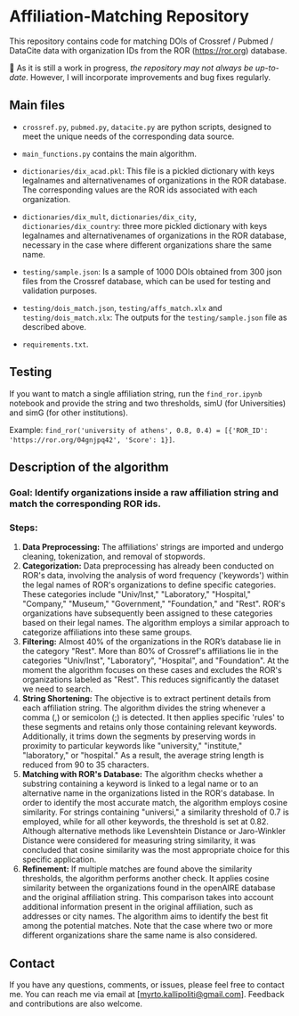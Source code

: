 # Affiliation-Matching Repository

This repository contains code for matching DOIs of Crossref / Pubmed / DataCite data with organization IDs from the ROR (https://ror.org) database.

🚀 As it is still a work in progress, *the repository may not always be up-to-date*. 
However, I will incorporate improvements and bug fixes regularly. 

## Main files

- `crossref.py`, `pubmed.py`, `datacite.py` are python scripts, designed to meet the unique needs of the corresponding data source.

- `main_functions.py` contains the main algorithm.

- `dictionaries/dix_acad.pkl`: This file is a pickled dictionary with keys legalnames and alternativenames of organizations in the ROR database. The corresponding values are the ROR ids associated with each organization.

- `dictionaries/dix_mult`, `dictionaries/dix_city`, `dictionaries/dix_country`: three more pickled dictionary with keys legalnames and alternativenames of organizations in the ROR database, necessary in the case where different organizations share the same name.
  
- `testing/sample.json`: Is a sample of 1000 DOIs obtained from 300 json files from the Crossref database, which can be used for testing and validation purposes.
  
- `testing/dois_match.json`, `testing/affs_match.xlx` and `testing/dois_match.xlx`: The outputs for the `testing/sample.json` file as described above.



- `requirements.txt`.


##  Testing

If you want to match a single affiliation string, run the `find_ror.ipynb` notebook and provide the string and two thresholds, simU (for Universities) and simG (for other institutions). 

Example: `find_ror('university of athens', 0.8, 0.4) = [{'ROR_ID': 'https://ror.org/04gnjpq42', 'Score': 1}]`.



## Description of the algorithm

### Goal: Identify organizations inside a raw affiliation string and match the corresponding ROR ids.

### Steps:

1. **Data Preprocessing:** The affiliations' strings are imported and undergo cleaning, tokenization, and removal of stopwords.
2. **Categorization:** Data preprocessing has already been conducted on ROR's data, involving the analysis of word frequency ('keywords') within the legal names of ROR's organizations to define specific categories. These categories include "Univ/Inst," "Laboratory," "Hospital," "Company," "Museum," "Government," "Foundation," and "Rest". ROR's organizations have subsequently been assigned to these categories based on their legal names. The algorithm employs a similar approach to categorize affiliations into these same groups.
4. **Filtering:** Almost 40\% of the organizations in the ROR’s database lie in the category "Rest". More than 80\% of Crossref's affiliations lie in the categories "Univ/Inst", "Laboratory", "Hospital", and "Foundation". At the moment the algorithm focuses on these cases and excludes the ROR's organizations labeled as "Rest". This reduces significantly the dataset we need to search.
5. **String Shortening:** The objective is to extract pertinent details from each affiliation string. The algorithm divides the string whenever a comma (,) or semicolon (;) is detected. It then applies specific 'rules' to these segments and retains only those containing relevant keywords. Additionally, it trims down the segments by preserving words in proximity to particular keywords like "university," "institute," "laboratory," or "hospital." As a result, the average string length is reduced from 90 to 35 characters.
6. **Matching with ROR's Database:** The algorithm checks whether a substring containing a keyword is linked to a legal name or to an alternative name in the organizations listed in the ROR's database. In order to identify the most accurate match, the algorithm employs cosine similarity. For strings containing "universi," a similarity threshold of 0.7 is employed, while for all other keywords, the threshold is set at 0.82. Although alternative methods like Levenshtein Distance or Jaro-Winkler Distance were considered for measuring string similarity, it was concluded that cosine similarity was the most appropriate choice for this specific application.
7. **Refinement:** If multiple matches are found above the similarity thresholds, the algorithm performs another check. It applies cosine similarity between the organizations found in the openAIRE database and the original affiliation string. This comparison takes into account additional information present in the original affiliation, such as addresses or city names. The algorithm aims to identify the best fit among the potential matches. Note that the case where two or more different organizations share the same name is also considered.



## Contact

If you have any questions, comments, or issues, please feel free to contact me. You can reach me via email at [myrto.kallipoliti@gmail.com]. Feedback and contributions are also welcome.

